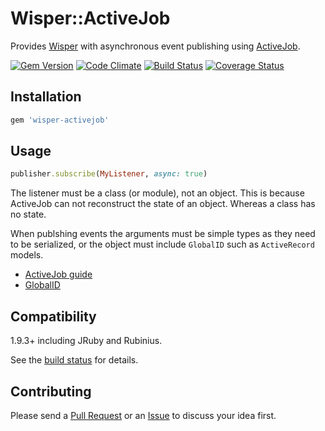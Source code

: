 # Wisper::ActiveJob

Provides [Wisper](https://github.com/krisleech/wisper) with asynchronous event
publishing using
[ActiveJob](https://github.com/rails/rails/tree/master/activejob).

[![Gem Version](https://badge.fury.io/rb/wisper-activejob.png)](http://badge.fury.io/rb/wisper-activejob)
[![Code Climate](https://codeclimate.com/github/krisleech/wisper-activejob.png)](https://codeclimate.com/github/krisleech/wisper-activejob)
[![Build Status](https://travis-ci.org/krisleech/wisper-activejob.png?branch=master)](https://travis-ci.org/krisleech/wisper-activejob)
[![Coverage Status](https://coveralls.io/repos/krisleech/wisper-activejob/badge.png?branch=master)](https://coveralls.io/r/krisleech/wisper-activejob?branch=master)

## Installation

```ruby
gem 'wisper-activejob'
```

## Usage

```ruby
publisher.subscribe(MyListener, async: true)
```

The listener must be a class (or module), not an object. This is because ActiveJob
can not reconstruct the state of an object. Whereas a class has no state.

When publshing events the arguments must be simple types as they need to be
serialized, or the object must include `GlobalID` such as `ActiveRecord` models.

* [ActiveJob guide](http://edgeguides.rubyonrails.org/active_job_basics.html)
* [GlobalID](https://github.com/rails/globalid)

## Compatibility

1.9.3+ including JRuby and Rubinius.

See the [build status](https://travis-ci.org/krisleech/wisper-activejob) for details.

## Contributing

Please send a [Pull Request](https://github.com/krisleech/wisper-activejob/pulls)
or an [Issue](https://github.com/krisleech/wisper-activejob/issues) to discuss
your idea first.
